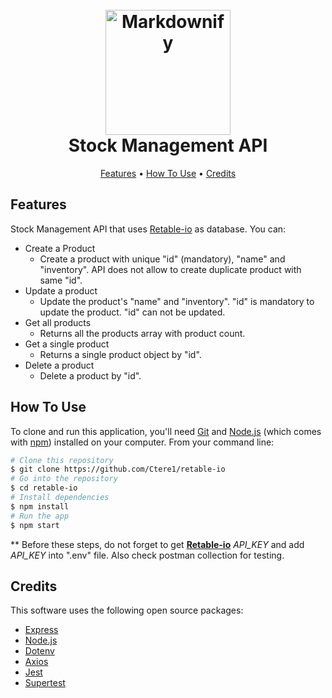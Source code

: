 <h1 align="center">
  <br>
  <a ><img src="https://barn2.com/wp-content/uploads/2020/06/748123_Featured-image-for-Barn2-back-in-stock-notification_Op3_061720.png" alt="Markdownify" width="200"></a>
  <br>
  Stock Management API
  <br>
</h1>

<p align="center">
  <a href="#features">Features</a> •
  <a href="#how-to-use">How To Use</a> •
  <a href="#credits">Credits</a> 
</p>

## Features
Stock Management API that uses [Retable-io](https://www.retable.io/) as database. You can:
* Create a Product
  - Create a product with unique "id" (mandatory), "name" and "inventory". API does not allow to create duplicate product with same "id".
* Update a product
  - Update the product's "name" and "inventory". "id" is mandatory to update the product. "id" can not be updated.
* Get all products  
  - Returns all the products array with product count.
* Get a single product
  - Returns a single product object by "id".
* Delete a product
  - Delete a product by "id".

## How To Use

To clone and run this application, you'll need [Git](https://git-scm.com) and [Node.js](https://nodejs.org/en/download/) (which comes with [npm](http://npmjs.com)) installed on your computer. From your command line:

```bash
# Clone this repository
$ git clone https://github.com/Ctere1/retable-io
# Go into the repository
$ cd retable-io
# Install dependencies
$ npm install
# Run the app
$ npm start
```
** Before these steps, do not forget to get **[Retable-io](https://www.retable.io/)** *API_KEY* and add *API_KEY* into ".env" file. Also check postman collection for testing.
## Credits

This software uses the following open source packages:

- [Express](https://expressjs.com/)
- [Node.js](https://nodejs.org/)
- [Dotenv](https://github.com/motdotla/dotenv)
- [Axios](https://github.com/axios/axios)
- [Jest](https://jestjs.io/)
- [Supertest](https://github.com/visionmedia/supertest)
